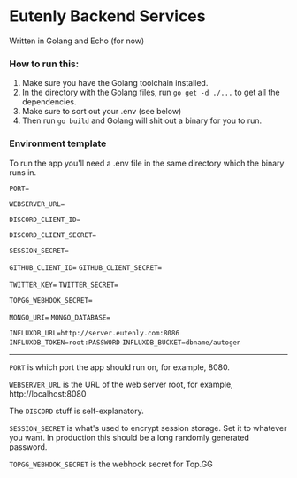 # Eutenly Backend Services
Written in Golang and Echo (for now)

### How to run this:
1) Make sure you have the Golang toolchain installed.
2) In the directory with the Golang files, run `go get -d ./...` to get all the dependencies.
3) Make sure to sort out your .env (see below)
3) Then run `go build` and Golang will shit out a binary for you to run. 

### Environment template
To run the app you'll need a .env file in the same directory which the binary runs in.

`PORT=`

`WEBSERVER_URL=`

`DISCORD_CLIENT_ID=`

`DISCORD_CLIENT_SECRET=`

`SESSION_SECRET=`

`GITHUB_CLIENT_ID=`
`GITHUB_CLIENT_SECRET=`

`TWITTER_KEY=`
`TWITTER_SECRET=`

`TOPGG_WEBHOOK_SECRET=`

`MONGO_URI=`
`MONGO_DATABASE=`

`INFLUXDB_URL=http://server.eutenly.com:8086`
`INFLUXDB_TOKEN=root:PASSWORD`
`INFLUXDB_BUCKET=dbname/autogen`

---

`PORT` is which port the app should run on, for example, 8080.

`WEBSERVER_URL` is the URL of the web server root, for example, http://localhost:8080

The `DISCORD` stuff is self-explanatory. 

`SESSION_SECRET` is what's used to encrypt session storage. Set it to whatever you want. In production this should be a long randomly generated password.

`TOPGG_WEBHOOK_SECRET` is the webhook secret for Top.GG